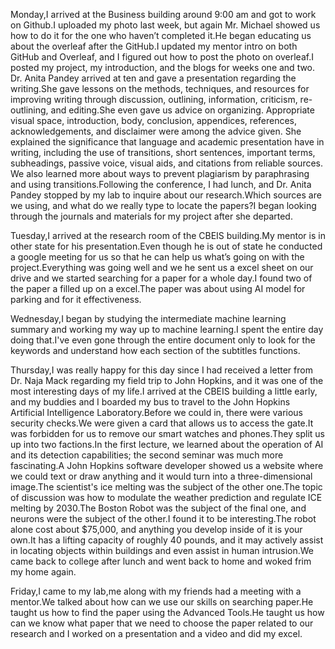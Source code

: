 Monday,I arrived at the Business building around 9:00 am and got to work on Github.I uploaded my photo last week, but again Mr. Michael showed us how to do it for the one who haven’t completed it.He began educating us about the overleaf after the GitHub.I updated my mentor intro on both GitHub and Overleaf, and I figured out how to post the photo on overleaf.I posted my project, my introduction, and the blogs for weeks one and two. Dr. Anita Pandey arrived at ten and gave a presentation regarding the writing.She gave lessons on the methods, techniques, and resources for improving writing through discussion, outlining, information, criticism, re-outlining, and editing.She even gave us advice on organizing. Appropriate visual space, introduction, body, conclusion, appendices, references, acknowledgements, and disclaimer were among the advice given. She explained the significance that language and academic presentation have in writing, including the use of transitions, short sentences, important terms, subheadings, passive voice, visual aids, and citations from reliable sources. We also learned more about ways to prevent plagiarism by paraphrasing and using transitions.Following the conference, I had lunch, and Dr. Anita Pandey stopped by my lab to inquire about our research.Which sources are we using, and what do we really type to locate the papers?I began looking through the journals and materials for my project after she departed.

Tuesday,I arrived at the research room of the CBEIS building.My mentor is in other state for his presentation.Even though he is out of state he conducted a google meeting for us so that he can help us what’s going on with the project.Everything was going well and we he sent us a excel sheet on our drive and we started searching for a paper for a whole day.I found two of the paper a filled up on a excel.The paper was about using AI model for parking and for it effectiveness.

Wednesday,I began by studying the intermediate machine learning summary and working my way up to machine learning.I spent the entire day doing that.I've even gone through the entire document only to look for the keywords and understand how each section of the subtitles functions.

Thursday,I was really happy for this day since I had received a letter from Dr. Naja Mack regarding my field trip to John Hopkins, and it was one of the most interesting days of my life.I arrived at the CBEIS building a little early, and my buddies and I boarded my bus to travel to the John Hopkins Artificial Intelligence Laboratory.Before we could in, there were various security checks.We were given a card that allows us to access the gate.It was forbidden for us to remove our smart watches and phones.They split us up into two factions.In the first lecture, we learned about the operation of AI and its detection capabilities; the second seminar was much more fascinating.A John Hopkins software developer showed us a website where we could text or draw anything and it would turn into a three-dimensional image.The scientist's ice melting was the subject of the other one.The topic of discussion was how to modulate the weather prediction and regulate ICE melting by 2030.The Boston Robot was the subject of the final one, and neurons were the subject of the other.I found it to be interesting.The robot alone cost about $75,000, and anything you develop inside of it is your own.It has a lifting capacity of roughly 40 pounds, and it may actively assist in locating objects within buildings and even assist in human intrusion.We came back to college after lunch and went back to home and woked frim my home again.

Friday,I came to my lab,me along with my friends had a meeting with a mentor.We talked about how can we use our skills on searching paper.He taught us how to find the paper using the Advanced Tools.He taught us how can we know what paper that we need to choose the paper related to our research and I worked on a presentation and a video and did my excel.

